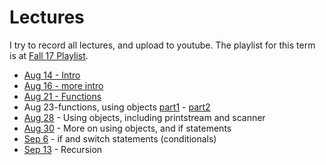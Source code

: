 Lectures
===

I try to record all lectures, and upload to youtube. The playlist for this term is at [Fall 17 Playlist](https://www.youtube.com/playlist?list=PLK5RwQeVk5Yw4rCN31A6dkTihyvUI3IIr).

* [Aug 14 - Intro](https://youtu.be/lyWOR-A7rHY)
* [Aug 16 - more intro](https://youtu.be/wToQkVWbz0Y)
* [Aug 21 - Functions](https://youtu.be/G3Onmx4AoN0)
* Aug 23-functions, using objects [part1](https://youtu.be/qCJvEk1EUJQ) - [part2](https://youtu.be/Z6IyRHZW9JI)
* [Aug 28](https://youtu.be/SO-PxeWHGA4) - Using objects, including printstream and scanner
* [Aug 30](https://youtu.be/Y4muNhKUvsg) - More on using objects, and if statements
* [Sep 6](https://youtu.be/82vtKEnt74A) - if and switch statements (conditionals)
* [Sep 13](https://youtu.be/1Hui-PF2cYs) - Recursion
